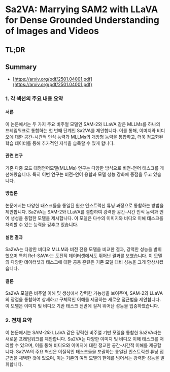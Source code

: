 # Sa2VA: Marrying SAM2 with LLaVA for Dense Grounded Understanding of Images and Videos
## TL;DR
## Summary
- [https://arxiv.org/pdf/2501.04001.pdf](https://arxiv.org/pdf/2501.04001.pdf)

### 1. 각 섹션의 주요 내용 요약

#### 서론
이 논문에서는 두 가지 주요 비주얼 모델인 SAM-2와 LLaVA 같은 MLLMs를 하나의 프레임워크로 통합하는 첫 번째 단계인 Sa2VA를 제안합니다. 이를 통해, 이미지와 비디오에 대한 공간-시간적 인식 능력과 MLLMs의 개방형 능력을 통합하고, 더욱 정교화된 학습 데이터를 통해 추가적인 지식을 습득할 수 있게 합니다.

#### 관련 연구
기존 다중 모드 대형언어모델(MLLMs) 연구는 다양한 방식으로 비전-언어 태스크를 개선해왔습니다. 특히 이번 연구는 비전-언어 융합과 모델 성능 강화에 중점을 두고 있습니다.

#### 방법론
논문에서는 다양한 태스크들을 통일된 원샷 인스트럭션 튜닝 과정으로 통합하는 방법을 제안합니다. Sa2VA는 SAM-2와 LLaVA를 결합하여 강력한 공간-시간 인식 능력과 언어 생성을 통합한 모델을 제시합니다. 이 모델은 다수의 이미지와 비디오 이해 태스크를 처리할 수 있는 능력을 갖추고 있습니다.

#### 실험 결과
Sa2VA는 다양한 비디오 MLLM과 비전 전용 모델을 비교한 결과, 강력한 성능을 발휘했으며 특히 Ref-SAV라는 도전적 데이터셋에서도 뛰어난 결과를 보였습니다. 이 모델의 다양한 데이터셋과 태스크에 대한 공동 훈련은 기존 모델 대비 성능을 크게 향상시켰습니다.

#### 결론
Sa2VA 모델은 비주얼 이해 및 생성에서 강력한 가능성을 보여주며, SAM-2와 LLaVA의 장점을 통합하여 상세하고 구체적인 이해를 제공하는 새로운 접근법을 제안합니다. 이 모델은 이미지 및 비디오 기반 태스크 전반에 걸쳐 뛰어난 성능을 입증하였습니다.

### 2. 전체 요약
이 논문에서는 SAM-2와 LLaVA 같은 강력한 비주얼 기반 모델을 통합한 Sa2VA라는 새로운 프레임워크를 제안합니다. Sa2VA는 다양한 이미지 및 비디오 이해 태스크를 처리할 수 있으며, 이를 통해 비디오와 이미지에 대한 정교한 공간-시간적 이해를 제공합니다. Sa2VA의 주요 혁신은 이질적인 태스크들을 포괄하는 통일된 인스트럭션 튜닝 접근법을 채택한 것에 있으며, 이는 기존의 여러 모델의 한계를 넘어서는 강력한 성능을 발휘합니다.